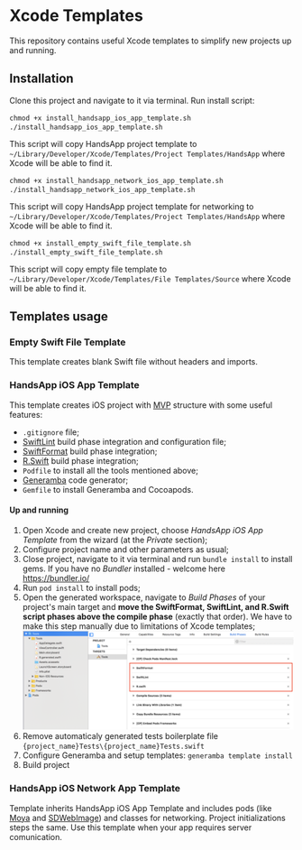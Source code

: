 # Xcode Templates

This repository contains useful Xcode templates to simplify new projects up and running.

## Installation

Clone this project and navigate to it via terminal. Run install script:

    chmod +x install_handsapp_ios_app_template.sh
    ./install_handsapp_ios_app_template.sh

This script will copy HandsApp project template to `~/Library/Developer/Xcode/Templates/Project Templates/HandsApp` where Xcode will be able to find it. 

    chmod +x install_handsapp_network_ios_app_template.sh
    ./install_handsapp_network_ios_app_template.sh

This script will copy HandsApp project template for networking to `~/Library/Developer/Xcode/Templates/Project Templates/HandsApp` where Xcode will be able to find it. 

    chmod +x install_empty_swift_file_template.sh
    ./install_empty_swift_file_template.sh

This script will copy empty file template to `~/Library/Developer/Xcode/Templates/File Templates/Source` where Xcode will be able to find it. 

## Templates usage

### Empty Swift File Template

This template creates blank Swift file without headers and imports. 

### HandsApp iOS App Template

This template creates iOS project with [MVP](https://medium.com/@saad.eloulladi/ios-swift-mvp-architecture-pattern-a2b0c2d310a3) structure with some useful features:

* `.gitignore` file;
* [SwiftLint](https://github.com/realm/SwiftLint) build phase integration and configuration file;
* [SwiftFormat](https://github.com/nicklockwood/SwiftFormat) build phase integration;
* [R.Swift](https://github.com/mac-cain13/R.swift) build phase integration;
* `Podfile` to install all the tools mentioned above;
* [Generamba](https://github.com/strongself/Generamba) code generator;
* `Gemfile` to install Generamba and Cocoapods.

#### Up and running

1. Open Xcode and create new project, choose *HandsApp iOS App Template* from the wizard (at the *Private* section);
2. Configure project name and other parameters as usual;
3. Close project, navigate to it via terminal and run `bundle install` to install gems. If you have no *Bundler* installed - welcome here https://bundler.io/
4. Run `pod install` to install pods;
5. Open the generated workspace, navigate to *Build Phases* of your project's main target and **move the SwiftFormat, SwiftLint, and R.Swift script phases above the compile phase** (exactly that order). We have to make this step manually due to limitations of Xcode templates;
   ![Build phases configuration](images/build_phases_configuration.png)
6. Remove automaticaly generated tests boilerplate file `{project_name}Tests\{project_name}Tests.swift`
6. Configure Generamba and setup templates: `generamba template install`
7. Build project

### HandsApp iOS Network App Template

Template inherits HandsApp iOS App Template and includes pods (like [Moya](https://github.com/Moya/Moya) and [SDWebImage](https://github.com/SDWebImage/SDWebImage)) and classes for networking. Project initializations steps the same. Use this template when your app requires server comunication.
